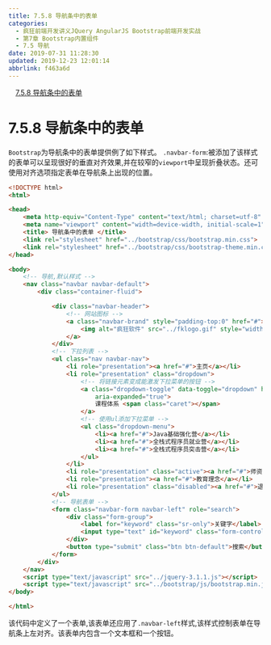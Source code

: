 ```yaml
---
title: 7.5.8 导航条中的表单
categories: 
  - 疯狂前端开发讲义JQuery AngularJS Bootstrap前端开发实战
  - 第7章 Bootstrap内置组件
  - 7.5 导航
date: 2019-07-31 11:28:30
updated: 2019-12-23 12:01:14
abbrlink: f463a6d
---
```

<div id='my_toc'><a href="/JavaReadingNotes/f463a6d/#7-5-8-导航条中的表单" class="header_1">7.5.8 导航条中的表单</a>&nbsp;<br></div>
<style>.header_1{margin-left: 1em;}.header_2{margin-left: 2em;}.header_3{margin-left: 3em;}.header_4{margin-left: 4em;}.header_5{margin-left: 5em;}.header_6{margin-left: 6em;}</style>
<!--more-->
<script>if (navigator.platform.search('arm')==-1){document.getElementById('my_toc').style.display = 'none';}var e,p = document.getElementsByTagName('p');while (p.length>0) {e = p[0];e.parentElement.removeChild(e);}</script>

<!--end-->
<!--SSTStart-->
# 7.5.8 导航条中的表单 #
`Bootstrap`为导航条中的表单提供例了如下样式。
`.navbar-form`:被添加了该样式的表单可以呈现很好的垂直对齐效果,并在较窄的`viewport`中呈现折叠状态。还可使用对齐选项指定表单在导航条上出现的位置。
```html
<!DOCTYPE html>
<html>

<head>
    <meta http-equiv="Content-Type" content="text/html; charset=utf-8" />
    <meta name="viewport" content="width=device-width, initial-scale=1">
    <title> 导航条中的表单 </title>
    <link rel="stylesheet" href="../bootstrap/css/bootstrap.min.css">
    <link rel="stylesheet" href="../bootstrap/css/bootstrap-theme.min.css">
</head>

<body>
    <!-- 导航,默认样式 -->
    <nav class="navbar navbar-default">
        <div class="container-fluid">

            <div class="navbar-header">
                <!-- 网站图标 -->
                <a class="navbar-brand" style="padding-top:0" href="#">
                    <img alt="疯狂软件" src="../fklogo.gif" style="width:52px;height:52px">
                </a>
            </div>
            <!-- 下拉列表 -->
            <ul class="nav navbar-nav">
                <li role="presentation"><a href="#">主页</a></li>
                <li role="presentation" class="dropdown">
                    <!-- 将链接元素变成能激发下拉菜单的按钮 -->
                    <a class="dropdown-toggle" data-toggle="dropdown" href="#" role="button" aria-haspopup="true"
                        aria-expanded="true">
                        课程体系 <span class="caret"></span>
                    </a>
                    <!-- 使用ul添加下拉菜单 -->
                    <ul class="dropdown-menu">
                        <li><a href="#">Java基础强化营</a></li>
                        <li><a href="#">全栈式程序员就业营</a></li>
                        <li><a href="#">全栈式程序员突击营</a></li>
                    </ul>
                </li>
                <li role="presentation" class="active"><a href="#">师资介绍</a></li>
                <li role="presentation"><a href="#">教育理念</a></li>
                <li role="presentation" class="disabled"><a href="#">退出系统</a></li>
            </ul>
            <!-- 导航表单 -->
            <form class="navbar-form navbar-left" role="search">
                <div class="form-group">
                    <label for="keyword" class="sr-only">关键字</label>
                    <input type="text" id="keyword" class="form-control" placeholder="输入关键字">
                </div>
                <button type="submit" class="btn btn-default">搜索</button>
            </form>
        </div>
    </nav>
    <script type="text/javascript" src="../jquery-3.1.1.js"></script>
    <script type="text/javascript" src="../bootstrap/js/bootstrap.min.js"></script>
</body>

</html>
```
该代码中定义了一个表单,该表单还应用了`.navbar-left`样式,该样式控制表单在导航条上左对齐。该表单内包含一个文本框和一个按钮。
<!--SSTStop-->

